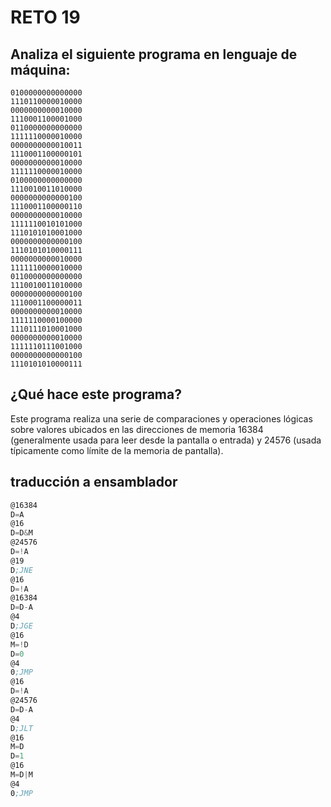# RETO 19

## Analiza el siguiente programa en lenguaje de máquina:

```hack
0100000000000000
1110110000010000
0000000000010000
1110001100001000
0110000000000000
1111110000010000
0000000000010011
1110001100000101
0000000000010000
1111110000010000
0100000000000000
1110010011010000
0000000000000100
1110001100000110
0000000000010000
1111110010101000
1110101010001000
0000000000000100
1110101010000111
0000000000010000
1111110000010000
0110000000000000
1110010011010000
0000000000000100
1110001100000011
0000000000010000
1111110000100000
1110111010001000
0000000000010000
1111110111001000
0000000000000100
1110101010000111
```

## ¿Qué hace este programa?

Este programa realiza una serie de comparaciones y operaciones lógicas sobre valores ubicados en las direcciones de memoria 16384 (generalmente usada para leer desde la pantalla o entrada) y 24576 (usada típicamente como límite de la memoria de pantalla).

## traducción a ensamblador 

```asm
@16384
D=A
@16
D=D&M
@24576
D=!A
@19
D;JNE
@16
D=!A
@16384
D=D-A
@4
D;JGE
@16
M=!D
D=0
@4
0;JMP
@16
D=!A
@24576
D=D-A
@4
D;JLT
@16
M=D
D=1
@16
M=D|M
@4
0;JMP
```